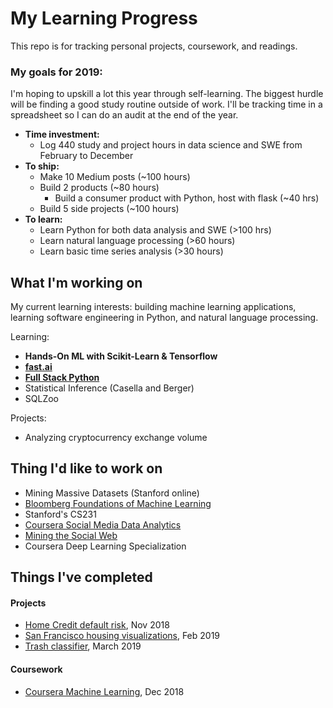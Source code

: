 # My Learning Progress

This repo is for tracking personal projects, coursework, and readings.

### My goals for 2019: 

I'm hoping to upskill a lot this year through self-learning. The biggest hurdle will be finding a good study routine outside of work. I'll be tracking time in a spreadsheet so I can do an audit at the end of the year.

- **Time investment:** 
    - Log 440 study and project hours in data science and SWE from February to December
- **To ship:**
    - Make 10 Medium posts (~100 hours)
    - Build 2 products (~80 hours)
        - Build a consumer product with Python, host with flask (~40 hrs)
    - Build 5 side projects (~100 hours)
- **To learn:**
    - Learn Python for both data analysis and SWE (>100 hrs)
    - Learn natural language processing (>60 hours)
    - Learn basic time series analysis (>30 hours)

## What I'm working on

My current learning interests: building machine learning applications, learning software engineering in Python, and natural language processing. 

Learning:
- **Hands-On ML with Scikit-Learn & Tensorflow**
- **[fast.ai](http://www.fast.ai/)**
- **[Full Stack Python](https://www.fullstackpython.com/table-of-contents.html)**
- Statistical Inference (Casella and Berger)
- SQLZoo

Projects:
- Analyzing cryptocurrency exchange volume

## Thing I'd like to work on

- Mining Massive Datasets (Stanford online)
- [Bloomberg Foundations of Machine Learning](https://bloomberg.github.io/foml/#home)
- Stanford's CS231
- [Coursera Social Media Data Analytics](https://www.coursera.org/learn/social-media-data-analytics)
- [Mining the Social Web](https://www.webpages.uidaho.edu/~stevel/504/mining-the-social-web-2nd-edition.pdf)
- Coursera Deep Learning Specialization

## Things I've completed

#### Projects
- [Home Credit default risk](https://www.kaggle.com/c/home-credit-default-risk), Nov 2018
- [San Francisco housing visualizations](https://github.com/collindching/sf_housing), Feb 2019
- [Trash classifier](https://github.com/collindching/Waste-Sorter), March 2019

#### Coursework
- [Coursera Machine Learning](https://www.coursera.org/learn/machine-learning), Dec 2018
